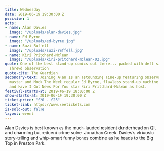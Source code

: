 ```yaml
---
title: Wednesday
date: 2019-06-19 19:30:00 Z
position: 1
acts:
- name: Alan Davies
  image: "/uploads/alan-davies.jpg"
- name: Ed Byrne
  image: "/uploads/ed-byrne.jpg"
- name: Suzi Ruffell
  image: "/uploads/suzi-ruffell.jpg"
- name: Kiri Pritchard-Mclean
  image: "/uploads/kiri-pritchard-mclean-02.jpg"
quote: One of the best stand-up comics out there... packed with deft silliness and
  shrewd observation
quote-cite: The Guardian
secondary-text: Joining Alan is an astounding line-up featuring observational comedy
  master and Mock The Week regular Ed Byrne, flawless stand-up machine Suzi Ruffell
  and Have I Got News For You star Kiri Pritchard-Mclean as host.
festival-starts-at: 2019-06-19 18:00:00 Z
show-starts-at: 2019-06-19 19:30:00 Z
ticket-price: "£20 - £25"
ticket-link: https://www.seetickets.com
is-sold-out: false
layout: event
---
```


Alan Davies is best known as the much-lauded resident dunderhead on QI, and charming but reticent crime solver Jonathan Creek. Davies’s virtuosic story-telling and whip-smart funny bones combine as he heads to the Big Top in Preston Park.